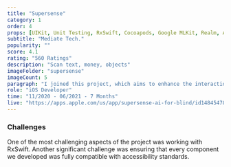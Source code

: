 ```yaml
---
title: "Supersense"
category: 1
order: 4
props: [UIKit, Unit Testing, RxSwift, Cocoapods, Google MLKit, Realm, AVFoundation]
subtitle: "Mediate Tech."
popularity: ""
score: 4.1
rating: "560 Ratings"
description: "Scan text, money, objects"
imageFolder: "supersense"
imageCount: 5
paragraph: "I joined this project, which aims to enhance the interaction of visually impaired individuals with their surroundings, at a later stage. This project, primarily written in UIKit, heavily utilized Google's AI libraries. During my involvement, I contributed to the 'Describe Scene' feature and the Text Reader screens."
role: "iOS Developer"
time: "11/2020 - 06/2021 - 7 Months"
live: "https://apps.apple.com/us/app/supersense-ai-for-blind/id1484547836"
---
```


### Challenges

One of the most challenging aspects of the project was working with RxSwift. Another significant challenge was ensuring that every component we developed was fully compatible with accessibility standards.
